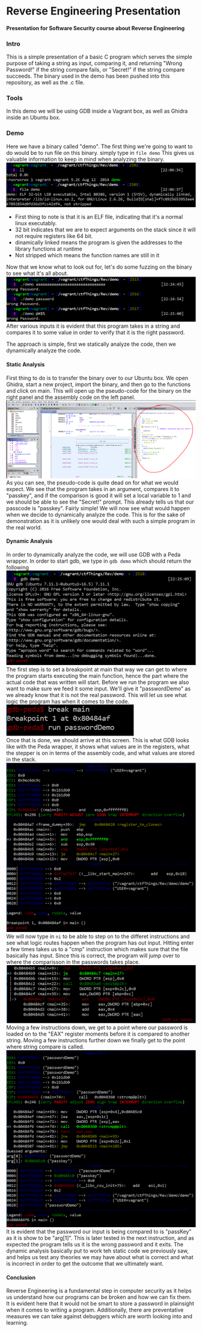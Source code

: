 # Reverse Engineering Presentation
#### Presentation for Software Security course about Reverse Engineering

### Intro

This is a simple presentation of a basic C program which serves the simple purpose of taking a string as input, comparing it, and returning "Wrong Password!" if the string compare fails, or "Secret!" if the string compare succeeds. The binary used in the demo has been pushed into this repository, as well as the .c file.

### Tools

In this demo we will be using GDB inside a Vagrant box, as well as Ghidra inside an Ubuntu box.

### Demo

Here we have a binary called "demo". The first thing we're going to want to do would be to run file on this binary. simply type in ```file demo```
This gives us valuable information to keep in mind when analyzing the binary.</br> 
![](images/fileCommand.PNG)
- First thing to note is that it is an ELF file, indicating that it's a normal linux executably. 
- 32 bit indicates that we are to expect arguments on the stack since it will not require registers like 64 bit.
- dinamically linked means the program is given the addresses to the library functions at runtime
- Not stripped which means the function names are still in it

Now that we know what to look out for, let's do some fuzzing on the binary to see what it's all about.</br>
![](images/fuzzing.PNG)
After various inputs it is evident that this program takes in a string and compares it to some value in order to verify that it is the right password.

The approach is simple, first we statically analyze the code, then we dynamically analyze the code.

#### Static Analysis

First thing to do is to transfer the binary over to our Ubuntu box. We open Ghidra, start a new project, import the binary, and then go to the functions and click on main. This will open up the pseudo-code for the binary on the right panel and the assembly code on the left panel.</br>
![](images/ghidraPseudo.PNG)
As you can see, the pseudo-code is quite dead on for what we would expect. We see that the program takes in an argument, compares it to "passkey", and if the comparison is good it will set a local variable to 1 and we should be able to see the "Secret!"
 prompt.
 This already tells us that our passcode is "passkey". Fairly simple! We will now see what would happen when we decide to dynamically analyze the code. This is for the sake of demonstration as it is unlikely one would deal with such a simple program in the real world.
 
#### Dynamic Analysis
In order to dynamically analyze the code, we will use GDB with a Peda wrapper. In order to start gdb, we type in ```gdb demo``` which should return the following</br>
![](images/gdbDemo.PNG)</br>
The first step is to set a breakpoint at main that way we can get to where the program starts executing the main function, hence the part where the actual code that was written will start. Before we run the program we also want to make sure we feed it some input. We'll give it "passwordDemo" as we already know that it is not the real password. This will let us see what logic the program has when it comes to the code.</br>
![](images/gdbDemo1.PNG)</br>
Once that is done, we should arrive at this screen. This is what GDB looks like with the Peda wrapper, it shows what values are in the registers, what the stepper is on in terms of the assembly code, and what values are stored in the stack.</br>
![](images/gdbDemo2.PNG)</br>
We will now type in ```ni``` to be able to step on to the differet instructions and see what logic routes happen when the program has out input. Hitting enter a few times takes us to a "cmp" instruction which makes sure that the file basically has input. Since this is correct, the program will jump over to where the comparisson in the passwords takes place.</br>
![](images/gdbDemo3.PNG)</br>
Moving a few instructions down, we get to a point where our password is loaded on to the "EAX" register moments before it is compared to another string. Moving a few instructions further down we finally get to the point where string compare is called.</br>
![](images/gdbDemo4.PNG)</br>
It is evident that the password our input is being compared to is "passKey" as it is show to be "arg[1]". This is later tested in the next instruction, and as expected the program tells us it is the wrong password and it exits. The dynamic analysis basically put to work teh static code we previously saw, and helps us test any theories we may have about what is correct and what is incorrect in order to get the outcome that we ultimately want.

#### Conclusion
Reverse Engineering is a fundamental step in computer security as it helps us understand how our programs can be broken and how we can fix them. It is evident here that it would not be smart to store a password in plainsight when it comes to writing a program. Additionally, there are preventative measures we can take against debuggers which are worth looking into and learning.
